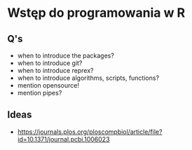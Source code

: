 # Wstęp do programowania w R

## Q's

- when to introduce the packages?
- when to introduce git?
- when to introduce reprex?
- when to introduce algorithms, scripts, functions?
- mention opensource!
- mention pipes?

## Ideas

- https://journals.plos.org/ploscompbiol/article/file?id=10.1371/journal.pcbi.1006023